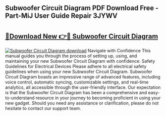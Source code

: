 ## Subwoofer Circuit Diagram PDF Download Free - Part-MiJ User Guide Repair 3JYWV

# <h2><a href="http://dfmtm2h.blite.top/?on=Subwoofer+Circuit+Diagram">🔗Download New 👉🔴 Subwoofer Circuit Diagram</a></h2>

[![Subwoofer Circuit Diagram download](https://i.imgur.com/lujVjoI.png)](http://dfmtm2h.blite.top/?on=Subwoofer+Circuit+Diagram)
Navigate with Confidence This manual guides you through the process of setting up, using, and maintaining your new Subwoofer Circuit Diagram with confidence. Safety Guidelines for Electrical Devices Please adhere to all electrical safety guidelines when using your new Subwoofer Circuit Diagram. Subwoofer Circuit Diagram boasts an impressive range of advanced features, including voice control, automatic syncing, customizable settings, and real-time analytics, all accessible through the user-friendly interface. Our expectation is that the Subwoofer Circuit Diagram has been a comprehensive and easy-to-understand resource in your journey to becoming proficient in using your new gadget. Should you need any assistance or clarification, please do not hesitate to contact our support team.
